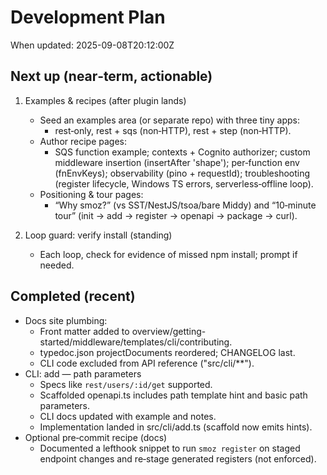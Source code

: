 # Development Plan

When updated: 2025-09-08T20:12:00Z

## Next up (near‑term, actionable)
1. Examples & recipes (after plugin lands)
   - Seed an examples area (or separate repo) with three tiny apps:
     - rest‑only, rest + sqs (non‑HTTP), rest + step (non‑HTTP).
   - Author recipe pages:
     - SQS function example; contexts + Cognito authorizer; custom middleware insertion
       (insertAfter 'shape'); per‑function env (fnEnvKeys); observability (pino + requestId);
       troubleshooting (register lifecycle, Windows TS errors, serverless‑offline loop).
   - Positioning & tour pages:
     - “Why smoz?” (vs SST/NestJS/tsoa/bare Middy) and “10‑minute tour” (init → add → register → openapi → package → curl).

2. Loop guard: verify install (standing)
   - Each loop, check for evidence of missed npm install; prompt if needed.

## Completed (recent)

- Docs site plumbing:
  - Front matter added to overview/getting-started/middleware/templates/cli/contributing.
  - typedoc.json projectDocuments reordered; CHANGELOG last.
  - CLI code excluded from API reference ("src/cli/**").
- CLI: add — path parameters
  - Specs like `rest/users/:id/get` supported.
  - Scaffolded openapi.ts includes path template hint and basic path parameters.
  - CLI docs updated with example and notes.
  - Implementation landed in src/cli/add.ts (scaffold now emits hints).
- Optional pre‑commit recipe (docs)
  - Documented a lefthook snippet to run `smoz register` on staged endpoint changes
    and re‑stage generated registers (not enforced).